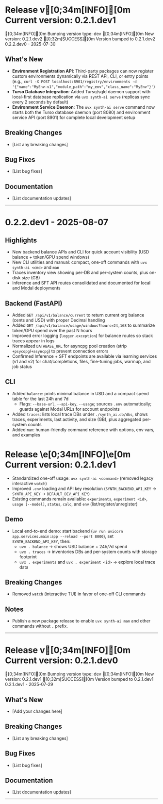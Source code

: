 # Release v[0;34m[INFO][0m Current version: 0.2.1.dev1
[0;34m[INFO][0m Bumping version type: dev
[0;34m[INFO][0m New version: 0.2.1.dev2
[0;32m[SUCCESS][0m Version bumped to 0.2.1.dev2
0.2.2.dev0 - 2025-07-30

## What's New

- **Environment Registration API**: Third-party packages can now register custom environments dynamically via REST API, CLI, or entry points (e.g., `curl -X POST localhost:8901/registry/environments -d '{"name":"MyEnv-v1","module_path":"my_env","class_name":"MyEnv"}'`)
- **Turso Database Integration**: Added Turso/sqld daemon support with local-first database replication via `uvx synth-ai serve` (replicas sync every 2 seconds by default)
- **Environment Service Daemon**: The `uvx synth-ai serve` command now starts both the Turso database daemon (port 8080) and environment service API (port 8901) for complete local development setup

## Breaking Changes

- [List any breaking changes]

## Bug Fixes

- [List bug fixes]

## Documentation

- [List documentation updates]

---

# 0.2.2.dev1 - 2025-08-07

## Highlights

- New backend balance APIs and CLI for quick account visibility (USD balance + token/GPU spend windows)
- New CLI utilities and manual: compact, one-off commands with `uvx synth-ai <cmd>` and `man`
- Traces inventory view showing per-DB and per-system counts, plus on-disk size (GB)
- Inference and SFT API routes consolidated and documented for local and Modal deployments

## Backend (FastAPI)

- Added `GET /api/v1/balance/current` to return current org balance (cents and USD) with proper Decimal handling
- Added `GET /api/v1/balance/usage/windows?hours=24,168` to summarize token/GPU spend over the past N hours
- Improved error logging (`logger.exception`) for balance routes so stack traces appear in logs
- Normalized `DATABASE_URL` for asyncpg pool creation (strip `+psycopg`/`+asyncpg`) to prevent connection errors
- Confirmed Inference + SFT endpoints are available via learning services (v1 and v2) for chat/completions, files, fine-tuning jobs, warmup, and job status

## CLI

- Added `balance`: prints minimal balance in USD and a compact spend table for the last 24h and 7d
  - Flags: `--base-url`, `--api-key`, `--usage`; sources `.env` automatically; guards against Modal URLs for account endpoints
- Added `traces`: lists local trace DBs under `./synth_ai.db/dbs`, shows traces, experiments, last activity, and size (GB), plus aggregated per-system counts
- Added `man`: human-friendly command reference with options, env vars, and examples
# Release \e[0;34m[INFO]\e[0m Current version: 0.2.1.dev1
- Standardized one-off usage: `uvx synth-ai <command>` (removed legacy interactive `watch`)
- Improved `.env` loading and API key resolution (`SYNTH_BACKEND_API_KEY` → `SYNTH_API_KEY` → `DEFAULT_DEV_API_KEY`)
- Existing commands remain available: `experiments`, `experiment <id>`, `usage [--model]`, `status`, `calc`, and `env` (list/register/unregister)

## Demo

- Local end-to-end demo: start backend (`uv run uvicorn app.services.main:app --reload --port 8000`), set `SYNTH_BACKEND_API_KEY`, then:
  - `uvx . balance` → shows USD balance + 24h/7d spend
  - `uvx . traces` → inventories DBs and per-system counts with storage footprint
  - `uvx . experiments` and `uvx . experiment <id>` → explore local trace data

## Breaking Changes

- Removed `watch` (interactive TUI) in favor of one-off CLI commands

## Notes

- Publish a new package release to enable `uvx synth-ai man` and other commands without `.` prefix.

---

# Release v[0;34m[INFO][0m Current version: 0.2.1.dev0
[0;34m[INFO][0m Bumping version type: dev
[0;34m[INFO][0m New version: 0.2.1.dev1
[0;32m[SUCCESS][0m Version bumped to 0.2.1.dev1
0.2.1.dev1 - 2025-07-29

## What's New

- [Add your changes here]

## Breaking Changes

- [List any breaking changes]

## Bug Fixes

- [List bug fixes]

## Documentation

- [List documentation updates]

---
